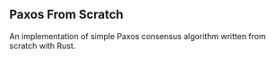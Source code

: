 ## Paxos From Scratch

An implementation of simple Paxos consensus algorithm written from scratch with Rust.